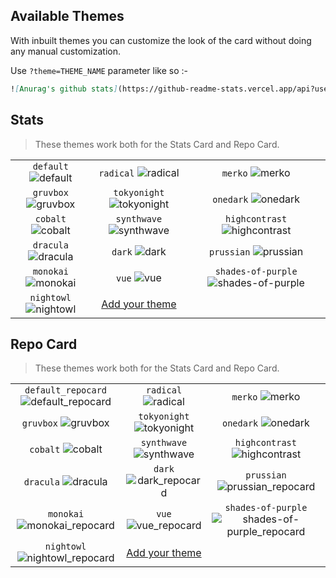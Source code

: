 ## Available Themes

With inbuilt themes you can customize the look of the card without doing any manual customization.

Use `?theme=THEME_NAME` parameter like so :-

```md
![Anurag's github stats](https://github-readme-stats.vercel.app/api?username=anuraghazra&theme=dark&show_icons=true
```

## Stats

> These themes work both for the Stats Card and Repo Card.

|                                  |                                        |                                                          |
| :------------------------------: | :------------------------------------: | :------------------------------------------------------: |
|  `default` ![default][default]   |     `radical` ![radical][radical]      |                 `merko` ![merko][merko]                  |
|  `gruvbox` ![gruvbox][gruvbox]   | `tokyonight` ![tokyonight][tokyonight] |              `onedark` ![onedark][onedark]               |
|    `cobalt` ![cobalt][cobalt]    |  `synthwave` ![synthwave][synthwave]   |       `highcontrast` ![highcontrast][highcontrast]       |
|  `dracula` ![dracula][dracula]   |          `dark` ![dark][dark]          |             `prussian` ![prussian][prussian]             |
|  `monokai` ![monokai][monokai]   |           `vue` ![vue][vue]            | `shades-of-purple` ![shades-of-purple][shades-of-purple] |
| `nightowl` ![nightowl][nightowl] |      [Add your theme][add-theme]       |                                                          |

## Repo Card

> These themes work both for the Stats Card and Repo Card.

|                                                          |                                                 |                                                                            |
| :------------------------------------------------------: | :---------------------------------------------: | :------------------------------------------------------------------------: |
| `default_repocard` ![default_repocard][default_repocard] |     `radical` ![radical][radical_repocard]      |                      `merko` ![merko][merko_repocard]                      |
|          `gruvbox` ![gruvbox][gruvbox_repocard]          | `tokyonight` ![tokyonight][tokyonight_repocard] |                   `onedark` ![onedark][onedark_repocard]                   |
|           `cobalt` ![cobalt][cobalt_repocard]            |  `synthwave` ![synthwave][synthwave_repocard]   |           `highcontrast` ![highcontrast][highcontrast_repocard]            |
|          `dracula` ![dracula][dracula_repocard]          |     `dark` ![dark_repocard][dark_repocard]      |             `prussian` ![prussian_repocard][prussian_repocard]             |
|     `monokai` ![monokai_repocard][monokai_repocard]      |       `vue` ![vue_repocard][vue_repocard]       | `shades-of-purple` ![shades-of-purple_repocard][shades-of-purple_repocard] |
|    `nightowl` ![nightowl_repocard][nightowl_repocard]    |           [Add your theme][add-theme]           |                                                                            |

<!-- Repo Card Theme previews -->

[default_repocard]: https://github-readme-stats.vercel.app/api/pin/?username=anuraghazra&repo=github-readme-stats&cache_seconds=86400&theme=default_repocard
[dark_repocard]: https://github-readme-stats.vercel.app/api/pin/?username=anuraghazra&repo=github-readme-stats&cache_seconds=86400&theme=dark
[radical_repocard]: https://github-readme-stats.vercel.app/api/pin/?username=anuraghazra&repo=github-readme-stats&cache_seconds=86400&theme=radical
[merko_repocard]: https://github-readme-stats.vercel.app/api/pin/?username=anuraghazra&repo=github-readme-stats&cache_seconds=86400&theme=merko
[gruvbox_repocard]: https://github-readme-stats.vercel.app/api/pin/?username=anuraghazra&repo=github-readme-stats&cache_seconds=86400&theme=gruvbox
[cobalt_repocard]: https://github-readme-stats.vercel.app/api/pin/?username=anuraghazra&repo=github-readme-stats&cache_seconds=86400&theme=cobalt
[dark_repocard]: https://github-readme-stats.vercel.app/api/pin/?username=anuraghazra&repo=github-readme-stats&cache_seconds=86400&theme=dark
[dracula_repocard]: https://github-readme-stats.vercel.app/api/pin/?username=anuraghazra&repo=github-readme-stats&cache_seconds=86400&theme=dracula
[tokyonight_repocard]: https://github-readme-stats.vercel.app/api/pin/?username=anuraghazra&repo=github-readme-stats&cache_seconds=86400&theme=tokyonight
[synthwave_repocard]: https://github-readme-stats.vercel.app/api/pin/?username=anuraghazra&repo=github-readme-stats&cache_seconds=86400&theme=synthwave
[onedark_repocard]: https://github-readme-stats.vercel.app/api/pin/?username=anuraghazra&repo=github-readme-stats&cache_seconds=86400&theme=onedark
[highcontrast_repocard]: https://github-readme-stats.vercel.app/api/pin/?username=anuraghazra&repo=github-readme-stats&cache_seconds=86400&theme=highcontrast
[prussian_repocard]: https://github-readme-stats.vercel.app/api/pin/?username=anuraghazra&repo=github-readme-stats&cache_seconds=86400&theme=prussian
[monokai_repocard]: https://github-readme-stats.vercel.app/api/pin/?username=anuraghazra&repo=github-readme-stats&cache_seconds=86400&theme=monokai
[vue_repocard]: https://github-readme-stats.vercel.app/api/pin/?username=anuraghazra&repo=github-readme-stats&cache_seconds=86400&theme=vue
[shades-of-purple_repocard]: https://github-readme-stats.vercel.app/api/pin/?username=anuraghazra&repo=github-readme-stats&cache_seconds=86400&theme=shades-of-purple
[nightowl_repocard]: https://github-readme-stats.vercel.app/api/pin/?username=anuraghazra&repo=github-readme-stats&cache_seconds=86400&theme=nightowl

<!-- Stats Theme previews -->

[default]: https://github-readme-stats.vercel.app/api?username=anuraghazra&theme=default&show_icons=true&hide=["contribs","prs"]&cache_seconds=86400
[dark]: https://github-readme-stats.vercel.app/api?username=anuraghazra&theme=dark&show_icons=true&hide=["contribs","prs"]&cache_seconds=86400
[radical]: https://github-readme-stats.vercel.app/api?username=anuraghazra&theme=radical&show_icons=true&hide=["contribs","prs"]&cache_seconds=86400
[merko]: https://github-readme-stats.vercel.app/api?username=anuraghazra&theme=merko&show_icons=true&hide=["contribs","prs"]&cache_seconds=86400
[gruvbox]: https://github-readme-stats.vercel.app/api?username=anuraghazra&theme=gruvbox&show_icons=true&hide=["contribs","prs"]&cache_seconds=86400
[tokyonight]: https://github-readme-stats.vercel.app/api?username=anuraghazra&theme=tokyonight&show_icons=true&hide=["contribs","prs"]&cache_seconds=86400
[onedark]: https://github-readme-stats.vercel.app/api?username=anuraghazra&theme=onedark&show_icons=true&hide=["contribs","prs"]&cache_seconds=86400
[cobalt]: https://github-readme-stats.vercel.app/api?username=anuraghazra&theme=cobalt&show_icons=true&hide=["contribs","prs"]&cache_seconds=86400
[synthwave]: https://github-readme-stats.vercel.app/api?username=anuraghazra&theme=synthwave&show_icons=true&hide=["contribs","prs"]&cache_seconds=86400
[highcontrast]: https://github-readme-stats.vercel.app/api?username=anuraghazra&theme=highcontrast&show_icons=true&hide=["contribs","prs"]&cache_seconds=86400
[dracula]: https://github-readme-stats.vercel.app/api?username=anuraghazra&theme=dracula&show_icons=true&hide=["contribs","prs"]&cache_seconds=86400
[prussian]: https://github-readme-stats.vercel.app/api?username=anuraghazra&theme=prussian&show_icons=true&hide=["contribs","prs"]&cache_seconds=86400
[monokai]: https://github-readme-stats.vercel.app/api?username=anuraghazra&theme=monokai&show_icons=true&hide=["contribs","prs"]&cache_seconds=86400&
[vue]: https://github-readme-stats.vercel.app/api?username=anuraghazra&theme=vue&show_icons=true&hide=["contribs","prs"]&cache_seconds=86400&
[shades-of-purple]: https://github-readme-stats.vercel.app/api?username=anuraghazra&theme=shades-of-purple&show_icons=true&hide=["contribs","prs"]&cache_seconds=86400&
[nightowl]: https://github-readme-stats.vercel.app/api?username=anuraghazra&theme=nightowl&show_icons=true&hide=["contribs","prs"]&cache_seconds=86400&

[add-theme]: https://github.com/anuraghazra/github-readme-stats/edit/master/themes/index.js
